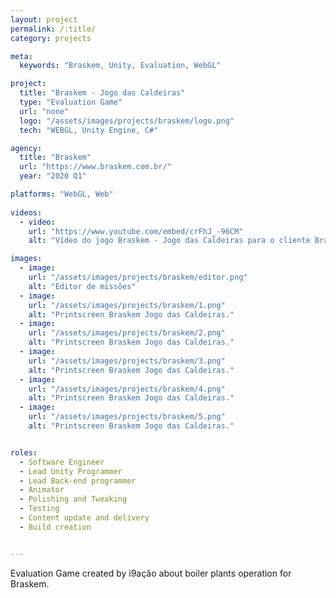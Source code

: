 ```yaml
---
layout: project
permalink: /:title/
category: projects

meta:
  keywords: "Braskem, Unity, Evaluation, WebGL"

project:
  title: "Braskem - Jogo das Caldeiras"
  type: "Evaluation Game"
  url: "none"
  logo: "/assets/images/projects/braskem/logo.png"
  tech: "WEBGL, Unity Engine, C#"

agency:
  title: "Braskem"
  url: "https://www.braskem.com.br/"
  year: "2020 Q1"

platforms: "WebGL, Web"
  
videos:
  - video:
    url: "https://www.youtube.com/embed/crFhJ_-96CM"
    alt: "Vídeo do jogo Braskem - Jogo das Caldeiras para o cliente Braskem."

images:
  - image:
    url: "/assets/images/projects/braskem/editor.png"
    alt: "Editor de missões"
  - image:
    url: "/assets/images/projects/braskem/1.png"
    alt: "Printscreen Braskem Jogo das Caldeiras."
  - image:
    url: "/assets/images/projects/braskem/2.png"
    alt: "Printscreen Braskem Jogo das Caldeiras."
  - image:
    url: "/assets/images/projects/braskem/3.png"
    alt: "Printscreen Braskem Jogo das Caldeiras."
  - image:
    url: "/assets/images/projects/braskem/4.png"
    alt: "Printscreen Braskem Jogo das Caldeiras."
  - image:
    url: "/assets/images/projects/braskem/5.png"
    alt: "Printscreen Braskem Jogo das Caldeiras."


roles:
  - Software Engineer
  - Lead Unity Programmer
  - Lead Back-end programmer
  - Animator
  - Polishing and Tweaking
  - Testing
  - Content update and delivery
  - Build creation


---
```

<p>Evaluation Game created by i9ação about boiler plants operation for Braskem.